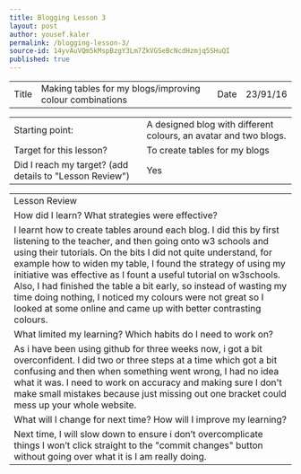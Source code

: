 ```yaml
---
title: Blogging Lesson 3
layout: post
author: yousef.kaler
permalink: /blogging-lesson-3/
source-id: 14yvAuVQm5kMspBzgY3Lm7ZkVGSeBcNcdHzmjq5SHuQI
published: true
---
```

<table>
  <tr>
    <td>Title</td>
    <td>Making tables for my blogs/improving colour combinations</td>
    <td>Date</td>
    <td>23/91/16</td>
  </tr>
</table>


<table>
  <tr>
    <td>Starting point:</td>
    <td>A designed blog with different colours, an avatar and two blogs.</td>
  </tr>
  <tr>
    <td>Target for this lesson?</td>
    <td>To create tables for my blogs</td>
  </tr>
  <tr>
    <td>Did I reach my target? 
(add details to "Lesson Review")</td>
    <td> Yes</td>
  </tr>
</table>


<table>
  <tr>
    <td>Lesson Review</td>
  </tr>
  <tr>
    <td>How did I learn? What strategies were effective? </td>
  </tr>
  <tr>
    <td>I learnt how to create tables around each blog. I did this by first listening to the teacher, and then going onto w3 schools and using their tutorials. On the bits I did not quite understand, for example how to widen my table, I found the strategy of using my initiative was effective as I fount a useful tutorial on w3schools. Also, I had finished the table a bit early, so instead of wasting my time doing nothing, I noticed my colours were not great so I looked at some online and came up with better contrasting colours.</td>
  </tr>
  <tr>
    <td>What limited my learning? Which habits do I need to work on? </td>
  </tr>
  <tr>
    <td>As i have been using github for three weeks now, i got a bit overconfident. I did two or three steps at a time which got a bit confusing and then when something went wrong, I had no idea what it was. I need to work on accuracy and making sure I don't make small mistakes because just missing out one bracket could mess up your whole website.</td>
  </tr>
  <tr>
    <td>What will I change for next time? How will I improve my learning?</td>
  </tr>
  <tr>
    <td>Next time, I will slow down to ensure i don’t overcomplicate things I won’t click straight to the "commit changes" button without going over what it is I am really doing. </td>
  </tr>
</table>



